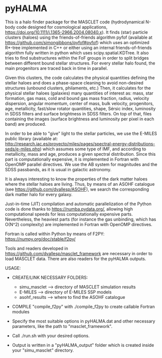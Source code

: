 # pyHALMA

This is a halo finder package for the MASCLET code (hydrodynamical N-body code designed for cosmological applications, https://doi.org/10.1111/j.1365-2966.2004.08040.x). It finds (star) particle clusters (haloes) using the friends-of-friends algorithm pyfof (available at https://github.com/simongibbons/pyfof#pyfof) which uses an optimized R*-tree implemented in C++ or either using an internal friends-of-friends algorithm fully written in python which uses scipy.spatial.KDTree. It also tries to find substructures within the FoF groups in order to split bridges between different bound stellar structures. For every stellar halo found, the main progenitors are traced back in time in parallel.

Given this clusters, the code calculates the physical quantities defining the stellar haloes and does a phase-space cleaning to avoid non-desired structures (unbound clusters, philaments, etc.)
Then, it calculates for the physical stellar haloes (galaxies) many quantities of interest as: mass, star formation, gas mass, cold and bound gas mass fraction, radius, velocity dispersion, angular momentum, center of mass, bulk velocity, progenitors, age, metallicity, fast/slow rotator quantities, shape, Sérsic index, luminosity in SDSS filters and
surface brightness in SDSS filters. On top of that, files containing the images (surface brightness and luminosity per pixel in each band) are produced.

In order to be able to "give" light to the stellar particles, we use the E-MILES public library (available at: http://research.iac.es/proyecto/miles/pages/spectral-energy-distributions-seds/e-miles.php)
which assumes some type of IMF, and according to metallicity, mass and age, produces a given spectral distribution. Since this part is computationally expensive, it is implemented in Fortran with OpenOMP
parallel directives. We use the AB system for magnitudes and the SDSS passbands, as it is usual in galactic astronomy.

It is always interesting to know the properties of the dark matter haloes where the stellar haloes are living. Thus, by means of an ASOHF catalogue (see https://github.com/dvallesp/ASOHF), we search the corresponding dark matter halo for every galaxy. 

Just-in-time (JIT) compilation and automatic parallelization of the Python code is done thanks to https://numba.pydata.org/, allowing high computational speeds for less computationally expensive parts. Nevertheless, the heaviest parts (for instance the gas unbinding, which has O(N^2) complexity) are implemented in Fortran with OpenOMP directives.

Fortran is called within Python by means of F2PY: https://numpy.org/doc/stable/f2py/

Tools and readers developed in https://github.com/dvallesp/masclet_framework are necessary in order to load MASCLET data. There are also readers for the pyHALMA outputs.

USAGE:

* CREATE/LINK NECESSARY FOLDERS:
  - simu_masclet --> directory of MASCLET simulation results
  - E-MILES --> directory of E-MILES SSP models
  - asohf_results --> where to find the ASOHF catalogue
 
* COMPILE "compile_f2py" with ./compile_f2py to create callable Fortran modules

* Specify the most suitable options in pyHALMA.dat and other necessary parameters, like the path to "masclet_framework".

* Call ./run.sh with your desired options.
  
* Output is written in a "pyHALMA_output" folder which is created inside your "simu_masclet" directory.
